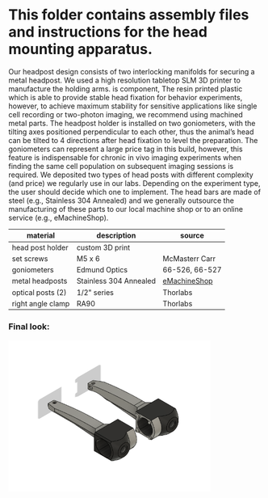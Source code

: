 # This folder contains assembly files and instructions for the head mounting apparatus. 

Our headpost design consists of two interlocking manifolds for securing a metal headpost. We used a high resolution tabletop SLM 3D printer to manufacture the holding arms. is component,  The resin printed plastic which is able to provide stable head fixation for behavior experiments, however, to achieve maximum stability for sensitive applications like single cell recording or two-photon imaging, we recommend using machined metal parts. The headpost holder is installed on two goniometers, with the tilting axes positioned perpendicular to each other, thus the animal’s head can be tilted to 4 directions after head fixation to level the preparation. The goniometers can represent a large price tag in this build, however, this feature is indispensable for chronic in vivo imaging experiments when finding the same cell population on subsequent imaging sessions is required. We deposited two types of head posts with different complexity (and price) we regularly use in our labs. Depending on the experiment type, the user should decide which one to implement. The head bars are made of steel (e.g., Stainless 304 Annealed) and we generally outsource the manufacturing of these parts to our local machine shop or to an online service (e.g., eMachineShop).

| material | description | source |
| -------- | ----------- | ------ |
| head post holder | custom 3D print | |
|set screws| M5 x 6 | McMasterr Carr|
|goniometers| Edmund Optics | 66-526, 66-527 |
| metal headposts | Stainless 304 Annealed| [eMachineShop](https://www.emachineshop.com/)|
| optical posts (2) | 1/2" series| Thorlabs|
|right angle clamp| RA90| Thorlabs|

### Final look:
<img src="./Headpost Clamp/Headpost Clamp_model.png" alt="clamp" style="width:400px;"/>